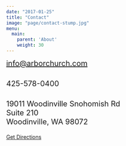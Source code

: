```yaml
---
date: "2017-01-25"
title: "Contact"
image: "page/contact-stump.jpg"
menu:
  main:
    parent: 'About'
    weight: 30
---
```


<div class="text-center">

<div style="font-size: 20px;">
<div class="text-center" style="margin-bottom: 30px;">
<a href="mailto:info@arborchurch.com">info@arborchurch.com</a>
</div>

<div class="text-center" style="margin-bottom: 30px;">
425-578-0400
</div>

<p>19011 Woodinville Snohomish Rd<br />
Suite 210<br />
Woodinville, WA 98072</p>
</div>

<a class="page-button" href="https://www.google.com/maps/place/19011+Woodinville+Snohomish+Rd,+Woodinville,+WA+98072/@47.7657651,-122.1576943,17z/data=!3m1!4b1!4m5!3m4!1s0x54900e9a33e7f0d3:0x2d8ffaf8fde7a709!8m2!3d47.7657651!4d-122.1555003" style="margin-bottom: 50px;">Get Directions</a>
</div>

